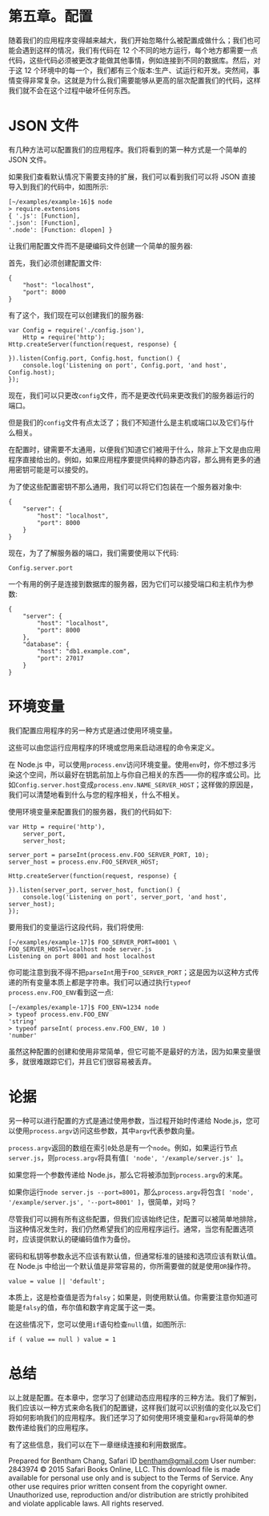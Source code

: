# 第五章。配置

随着我们的应用程序变得越来越大，我们开始忽略什么被配置成做什么；我们也可能会遇到这样的情况，我们有代码在 12 个不同的地方运行，每个地方都需要一点代码，这些代码必须被更改才能做其他事情，例如连接到不同的数据库。然后，对于这 12 个环境中的每一个，我们都有三个版本:生产、试运行和开发。突然间，事情变得非常复杂。这就是为什么我们需要能够从更高的层次配置我们的代码，这样我们就不会在这个过程中破坏任何东西。

# JSON 文件

有几种方法可以配置我们的应用程序。我们将看到的第一种方式是一个简单的 JSON 文件。

如果我们查看默认情况下需要支持的扩展，我们可以看到我们可以将 JSON 直接导入到我们的代码中，如图所示:

```
[~/examples/example-16]$ node
> require.extensions
{ '.js': [Function],
'.json': [Function],
'.node': [Function: dlopen] }

```

让我们用配置文件而不是硬编码文件创建一个简单的服务器:

首先，我们必须创建配置文件:

```
{
    "host": "localhost",
    "port": 8000
}
```

有了这个，我们现在可以创建我们的服务器:

```
var Config = require('./config.json'),
    Http = require('http');
Http.createServer(function(request, response) {

}).listen(Config.port, Config.host, function() {
    console.log('Listening on port', Config.port, 'and host', Config.host);
});
```

现在，我们可以只更改`config`文件，而不是更改代码来更改我们的服务器运行的端口。

但是我们的`config`文件有点太泛了；我们不知道什么是主机或端口以及它们与什么相关。

在配置时，键需要不太通用，以便我们知道它们被用于什么，除非上下文是由应用程序直接给出的。例如，如果应用程序要提供纯粹的静态内容，那么拥有更多的通用密钥可能是可以接受的。

为了使这些配置密钥不那么通用，我们可以将它们包装在一个服务器对象中:

```
{
    "server": {
        "host": "localhost",
        "port": 8000
    }
}
```

现在，为了了解服务器的端口，我们需要使用以下代码:

```
Config.server.port
```

一个有用的例子是连接到数据库的服务器，因为它们可以接受端口和主机作为参数:

```
{
    "server": {
        "host": "localhost",
        "port": 8000
    },
    "database": {
        "host": "db1.example.com",
        "port": 27017
    }
}
```

# 环境变量

我们配置应用程序的另一种方式是通过使用环境变量。

这些可以由您运行应用程序的环境或您用来启动进程的命令来定义。

在 Node.js 中，可以使用`process.env`访问环境变量。使用`env`时，你不想过多污染这个空间，所以最好在钥匙前加上与你自己相关的东西——你的程序或公司。比如`Config.server.host`变成`process.env.NAME_SERVER_HOST`；这样做的原因是，我们可以清楚地看到什么与您的程序相关，什么不相关。

使用环境变量来配置我们的服务器，我们的代码如下:

```
var Http = require('http'),
    server_port,
    server_host;

server_port = parseInt(process.env.FOO_SERVER_PORT, 10);
server_host = process.env.FOO_SERVER_HOST;

Http.createServer(function(request, response) {

}).listen(server_port, server_host, function() {
    console.log('Listening on port', server_port, 'and host', server_host);
});
```

要用我们的变量运行这段代码，我们将使用:

```
[~/examples/example-17]$ FOO_SERVER_PORT=8001 \
FOO_SERVER_HOST=localhost node server.js
Listening on port 8001 and host localhost

```

你可能注意到我不得不把`parseInt`用于`FOO_SERVER_PORT`；这是因为以这种方式传递的所有变量本质上都是字符串。我们可以通过执行`typeof process.env.FOO_ENV`看到这一点:

```
[~/examples/example-17]$ FOO_ENV=1234 node
> typeof process.env.FOO_ENV
'string'
> typeof parseInt( process.env.FOO_ENV, 10 )
'number'

```

虽然这种配置的创建和使用非常简单，但它可能不是最好的方法，因为如果变量很多，就很难跟踪它们，并且它们很容易被丢弃。

# 论据

另一种可以进行配置的方式是通过使用参数，当过程开始时传递给 Node.js，您可以使用`process.argv`访问这些参数，其中`argv`代表参数向量。

`process.argv`返回的数组在索引`0`处总是有一个`node`。例如，如果运行节点`server.js`，则`process.argv`将具有值`[ 'node', '/example/server.js' ]`。

如果您将一个参数传递给 Node.js，那么它将被添加到`process.argv`的末尾。

如果你运行`node server.js --port=8001`，那么`process.argv`将包含`[ 'node', '/example/server.js', '--port=8001' ]`，很简单，对吗？

尽管我们可以拥有所有这些配置，但我们应该始终记住，配置可以被简单地排除，当这种情况发生时，我们仍然希望我们的应用程序运行。通常，当您有配置选项时，应该提供默认的硬编码值作为备份。

密码和私钥等参数永远不应该有默认值，但通常标准的链接和选项应该有默认值。在 Node.js 中给出一个默认值是非常容易的，你所需要做的就是使用`OR`操作符。

```
value = value || 'default';
```

本质上，这是检查值是否为`falsy`；如果是，则使用默认值。你需要注意你知道可能是`falsy`的值，布尔值和数字肯定属于这一类。

在这些情况下，您可以使用`if`语句检查`null`值，如图所示:

```
if ( value == null ) value = 1
```

# 总结

以上就是配置。在本章中，您学习了创建动态应用程序的三种方法。我们了解到，我们应该以一种方式来命名我们的配置键，这样我们就可以识别值的变化以及它们将如何影响我们的应用程序。我们还学习了如何使用环境变量和`argv`将简单的参数传递给我们的应用程序。

有了这些信息，我们可以在下一章继续连接和利用数据库。

Prepared for Bentham Chang, Safari ID bentham@gmail.com User number: 2843974 © 2015 Safari Books Online, LLC. This download file is made available for personal use only and is subject to the Terms of Service. Any other use requires prior written consent from the copyright owner. Unauthorized use, reproduction and/or distribution are strictly prohibited and violate applicable laws. All rights reserved.